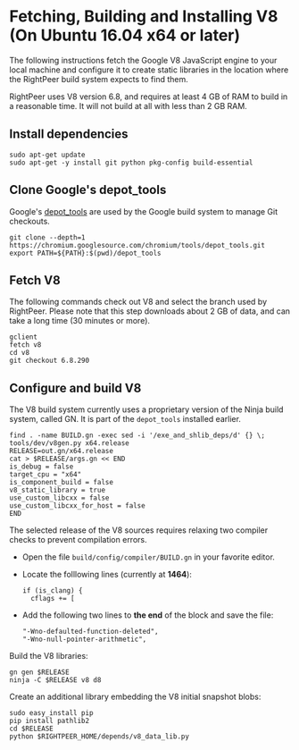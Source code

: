 # Fetching, Building and Installing V8 (On Ubuntu 16.04 x64 or later)

The following instructions fetch the Google V8 JavaScript engine to your local machine and configure it to create static libraries in the location where the RightPeer build system expects to find them.

RightPeer uses V8 version 6.8, and requires at least 4 GB of RAM to build in a reasonable time. It will not build at all with less than 2 GB RAM.

## Install dependencies

    sudo apt-get update
    sudo apt-get -y install git python pkg-config build-essential

## Clone Google's depot_tools

Google's [depot_tools](http://dev.chromium.org/developers/how-tos/install-depot-tools) are used by the Google build system to manage Git checkouts.

    git clone --depth=1 https://chromium.googlesource.com/chromium/tools/depot_tools.git
    export PATH=${PATH}:$(pwd)/depot_tools

## Fetch V8

The following commands check out V8 and select the branch used by RightPeer. Please note that this step downloads about 2 GB of data, and can take a long time (30 minutes or more).

    gclient
    fetch v8
    cd v8
    git checkout 6.8.290

## Configure and build V8

The V8 build system currently uses a proprietary version of the Ninja build system, called GN. It is part of the `depot_tools` installed earlier.

    find . -name BUILD.gn -exec sed -i '/exe_and_shlib_deps/d' {} \;
    tools/dev/v8gen.py x64.release
    RELEASE=out.gn/x64.release
    cat > $RELEASE/args.gn << END
    is_debug = false
    target_cpu = "x64"
    is_component_build = false
    v8_static_library = true
    use_custom_libcxx = false
    use_custom_libcxx_for_host = false
    END

The selected release of the V8 sources requires relaxing two compiler checks to prevent compilation errors.

-   Open the file `build/config/compiler/BUILD.gn` in your favorite editor.
-   Locate the folllowing lines (currently at **1464**):

        if (is_clang) {
          cflags += [
          
-   Add the following two lines to **the end** of the block and save the file:

        "-Wno-defaulted-function-deleted",
        "-Wno-null-pointer-arithmetic",

Build the V8 libraries:

    gn gen $RELEASE
    ninja -C $RELEASE v8 d8

Create an additional library embedding the V8 initial snapshot blobs:

    sudo easy_install pip
    pip install pathlib2
    cd $RELEASE
    python $RIGHTPEER_HOME/depends/v8_data_lib.py

<!--
    cd $RELEASE
    objs=()
    for f in *.bin *.dat; do
        objcopy -B i386 -I binary -O elf64-x86-64 $f obj/${f%.*}.o
        objs+=("${f%.*}.o")
    done
    cd obj
    ar rvs libv8_data.a ${objs[@]}
-->
